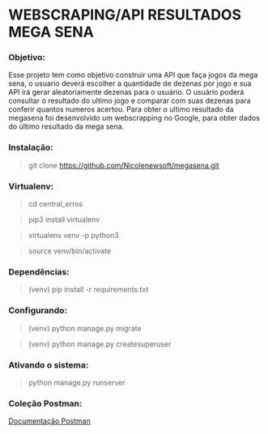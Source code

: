 # WEBSCRAPING/API RESULTADOS MEGA SENA


### Objetivo:

Esse projeto tem como objetivo construir uma API que faça jogos da mega sena, o usuario deverá escolher a quantidade de dezenas por jogo e sua API irá gerar aleatoriamente dezenas para o usuário. O usuário poderá consultar o resultado do ultimo jogo e comparar com suas dezenas para conferir quantos numeros acertou.
Para obter o ultimo resultado da megasena foi desenvolvido um webscrapping no Google, para obter dados do último resultado da mega sena.


### Instalação:

>git clone https://github.com/Nicolenewsoft/megasena.git

### Virtualenv:

>cd central_erros

>pip3 install virtualenv

>virtualenv venv -p python3

>source venv/bin/activate 

### Dependências:

>(venv) pip install -r requirements.txt

### Configurando:
>(venv) python manage.py migrate

>(venv) python manage.py createsuperuser

### Ativando o sistema:
>python manage.py runserver

### Coleção Postman:
[Documentação Postman](https://www.getpostman.com/collections/5687c7c04cdea059d09d)
